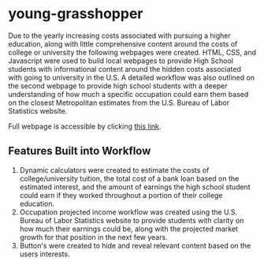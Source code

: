 # young-grasshopper
Due to the yearly increasing costs associated with pursuing a higher education, along with little comprehensive content around the costs of college or university the following webpages were created. HTML, CSS, and Javascript were used to build local webpages to provide High School students with informational content around the hidden costs associated with going to university in the U.S. A detailed workflow was also outlined on the second webpage to provide high school students with a deeper understanding of how much a specific occupation could earn them based on the closest Metropolitan estimates from the U.S. Bureau of Labor Statistics website.

Full webpage is accessible by clicking [this link]((https://mfturra.github.io/young-grasshopper/)https://mfturra.github.io/young-grasshopper/).

## Features Built into Workflow
1. Dynamic calculators were created to estimate the costs of college/university tuition, the total cost of a bank loan based on the estimated interest, and the amount of earnings the high school student could earn if they worked throughout a portion of their college education.
2. Occupation projected income workflow was created using the U.S. Bureau of Labor Statistics website to provide students with clarity on how much their earnings could be, along with the projected market growth for that position in the next few years.
3. Button's were created to hide and reveal relevant content based on the users interests.
